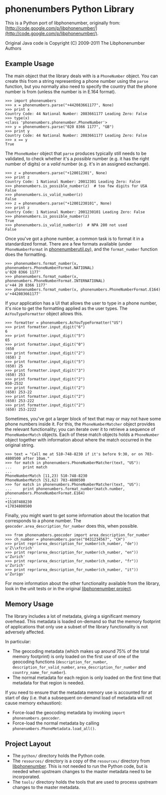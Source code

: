 phonenumbers Python Library
===========================

This is a Python port of libphonenumber, originally from:
  [http://code.google.com/p/libphonenumber/](http://code.google.com/p/libphonenumber/).

Original Java code is Copyright (C) 2009-2011 The Libphonenumber Authors

Example Usage
-------------

The main object that the library deals with is a `PhoneNumber` object.  You can create this from a string
representing a phone number using the `parse` function, but you normally also need to specify the country
that the phone number is from (unless the number is in E.164 format).

    >>> import phonenumbers
    >>> x = phonenumbers.parse("+442083661177", None)
    >>> print x
    Country Code: 44 National Number: 2083661177 Leading Zero: False
    >>> type(x)
    <class 'phonenumbers.phonenumber.PhoneNumber'>
    >>> y = phonenumbers.parse("020 8366 1177", "GB")
    >>> print y
    Country Code: 44 National Number: 2083661177 Leading Zero: False
    >>> x == y
    True

The `PhoneNumber` object that `parse` produces typically still needs to be validated, to check whether
it's a *possible* number (e.g. it has the right number of digits) or a *valid* number (e.g. it's
in an assigned exchange).

    >>> z = phonenumbers.parse("+120012301", None)
    >>> print z
    Country Code: 1 National Number: 20012301 Leading Zero: False
    >>> phonenumbers.is_possible_number(z)  # too few digits for USA
    False
    >>> phonenumbers.is_valid_number(z)
    False
    >>> z = phonenumbers.parse("+12001230101", None)
    >>> print z
    Country Code: 1 National Number: 2001230101 Leading Zero: False
    >>> phonenumbers.is_possible_number(z)
    True
    >>> phonenumbers.is_valid_number(z)  # NPA 200 not used
    False

Once you've got a phone number, a common task is to format it in a standardized format.  There are a few
formats available (under `PhoneNumberFormat` in [phonenumberutil.py](python/phonenumbers/phonenumberutil.py)), and the `format_number` function does the formatting.

    >>> phonenumbers.format_number(x, phonenumbers.PhoneNumberFormat.NATIONAL)
    u'020 8366 1177'
    >>> phonenumbers.format_number(x, phonenumbers.PhoneNumberFormat.INTERNATIONAL)
    u'+44 20 8366 1177'
    >>> phonenumbers.format_number(x, phonenumbers.PhoneNumberFormat.E164)
    u'+442083661177'

If your application has a UI that allows the user to type in a phone number, it's nice to get the formatting
applied as the user types.   The `AsYouTypeFormatter` object allows this.

    >>> formatter = phonenumbers.AsYouTypeFormatter("US")
    >>> print formatter.input_digit("6")
    6
    >>> print formatter.input_digit("5")
    65
    >>> print formatter.input_digit("0")
    (650
    >>> print formatter.input_digit("2")
    (650) 2
    >>> print formatter.input_digit("5")
    (650) 25
    >>> print formatter.input_digit("3")
    (650) 253
    >>> print formatter.input_digit("2")
    650-2532
    >>> print formatter.input_digit("2")
    (650) 253-22
    >>> print formatter.input_digit("2")
    (650) 253-222
    >>> print formatter.input_digit("2")
    (650) 253-2222

Sometimes, you've got a larger block of text that may or may not have some phone numbers inside it.  For this,
the `PhoneNumberMatcher` object provides the relevant functionality; you can iterate over it to retrieve a
sequence of `PhoneNumberMatch` objects.  Each of these match objects holds a `PhoneNumber` object together
with information about where the match occurred in the original string.

    >>> text = "Call me at 510-748-8230 if it's before 9:30, or on 703-4800500 after 10am."
    >>> for match in phonenumbers.PhoneNumberMatcher(text, "US"):
    ...     print match
    ...
    PhoneNumberMatch [11,23) 510-748-8230
    PhoneNumberMatch [51,62) 703-4800500
    >>> for match in phonenumbers.PhoneNumberMatcher(text, "US"):
    ...     print phonenumbers.format_number(match.number, phonenumbers.PhoneNumberFormat.E164)
    ...
    +15107488230
    +17034800500

Finally, you might want to get some information about the location that corresponds to a phone number.  The
`geocoder.area_description_for_number` does this, when possible.

    >>> from phonenumbers.geocoder import area_description_for_number
    >>> ch_number = phonenumbers.parse("0431234567", "CH")
    >>> print repr(area_description_for_number(ch_number, "de"))
    u'Z\\xfcrich'
    >>> print repr(area_description_for_number(ch_number, "en"))
    u'Zurich'
    >>> print repr(area_description_for_number(ch_number, "fr"))
    u'Zurich'
    >>> print repr(area_description_for_number(ch_number, "it"))
    u'Zurigo'

For more information about the other functionality available from the library, look in the unit tests or in the original
[libphonenumber project](http://code.google.com/p/libphonenumber/).

Memory Usage
------------

The library includes a lot of metadata, giving a significant memory overhead.  This metadata is loaded on-demand so that
the memory footprint of applications that only use a subset of the library functionality is not adversely affected.

In particular:

* The geocoding metadata (which makes up around 75% of the total memory footprint) is only loaded on the first use of
  one of the geocoding functions (`description_for_number`, `description_for_valid_number`,
  `area_description_for_number` and `country_name_for_number`).
* The normal metadata for each region is only loaded on the first time that metadata for that region is needed.

If you need to ensure that the metadata memory use is accounted for at start of day (i.e. that a subsequent on-demand
load of metadata will not cause memory exhaustion):

* Force-load the geocoding metadata by invoking `import phonenumbers.geocoder`.
* Force-load the normal metadata by calling `phonenumbers.PhoneMetadata.load_all()`.

Project Layout
--------------
* The `python/` directory holds the Python code.
* The `resources/` directory is a copy of the `resources/`
  directory from
  [libphonenumber](http://code.google.com/p/libphonenumber/source/browse/#svn%2Ftrunk%2Fresources).
  This is not needed to run the Python code, but is needed when upstream
  changes to the master metadata need to be incorporated.
* The `tools/` directory holds the tools that are used to process upstream
  changes to the master metadata.
